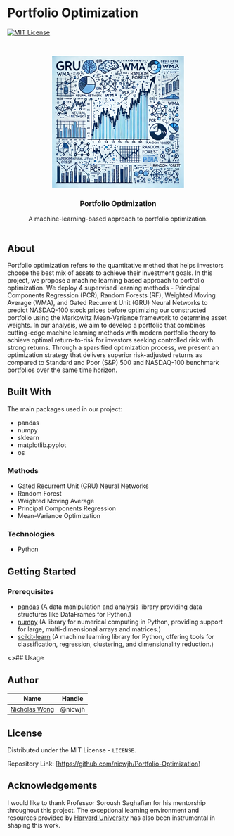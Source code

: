 # Portfolio Optimization 

[![MIT License][license-shield]][license-url]


<br />
<p align="center">
  <a href="https://github.com/othneildrew/Best-README-Template">
    <img src="https://github.com/nicwjh/Portfolio-Optimization/blob/main/figures/project_logo.png" alt="Logo" width="300" height="300">
  </a>

  <h3 align="center">Portfolio Optimization</h3>

  <p align="center">
    A machine-learning-based approach to portfolio optimization.
    <br />
    <br />
  </p>
</p>



## About
Portfolio optimization refers to the quantitative method that helps investors choose the best mix of assets to achieve their investment goals. In this project, we propose a machine learning based approach to portfolio optimization. We deploy 4 supervised learning methods - Principal Components Regression (PCR), Random Forests (RF), Weighted Moving Average (WMA), and Gated Recurrent Unit (GRU) Neural Networks to predict NASDAQ-100 stock prices before optimizing our constructed portfolio using the Markowitz Mean-Variance framework to determine asset weights. In our analysis, we aim to develop a portfolio that combines cutting-edge machine learning methods with modern portfolio theory to achieve optimal return-to-risk for investors seeking controlled risk with strong returns. Through a sparsified optimization process, we present an optimization strategy that delivers superior risk-adjusted returns as compared to Standard and Poor (S\&P) 500 and NASDAQ-100 benchmark portfolios over the same time horizon.


## Built With

The main packages used in our project:
* pandas
* numpy
* sklearn
* matplotlib.pyplot
* os

### Methods 
* Gated Recurrent Unit (GRU) Neural Networks
* Random Forest
* Weighted Moving Average
* Principal Components Regression
* Mean-Variance Optimization

### Technologies 
* Python

## Getting Started


### Prerequisites

- [pandas](https://pandas.pydata.org/) (A data manipulation and analysis library providing data structures like DataFrames for Python.)
- [numpy](https://numpy.org/) (A library for numerical computing in Python, providing support for large, multi-dimensional arrays and matrices.)
- [scikit-learn](https://scikit-learn.org/) (A machine learning library for Python, offering tools for classification, regression, clustering, and dimensionality reduction.)

<>## Usage



## Author
|Name     |  Handle   | 
|---------|-----------------|
|[Nicholas Wong](https://github.com/nicwjh)| @nicwjh        |

## License
Distributed under the MIT License - `LICENSE`. 

Repository  Link: [https://github.com/nicwjh/Portfolio-Optimization)

## Acknowledgements
I would like to thank Professor Soroush Saghafian for his mentorship throughout this project. The exceptional learning environment and resources provided by [Harvard University](https://github.com/harvard) has also been instrumental in shaping this work. 

[license-shield]: https://img.shields.io/github/license/othneildrew/Best-README-Template.svg?style=for-the-badge
[license-url]: https://opensource.org/licenses/MIT
